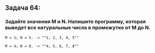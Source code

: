 ## Задача 64: 
### Задайте значения M и N. Напишите программу, которая выведет все натуральные числа в промежутке от M до N.

` M = 1; N = 5. -> ""1, 2, 3, 4, 5"" `

` M = 4; N = 8. -> ""4, 5, 6, 7, 8"" `
